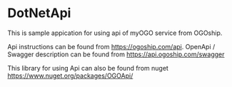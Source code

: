 # DotNetApi

This is sample appication for using api of myOGO service from OGOship.

Api instructions can be found from https://ogoship.com/api.
OpenApi / Swagger description can be found from https://api.ogoship.com/swagger

This library for using Api can also be found from nuget https://www.nuget.org/packages/OGOApi/